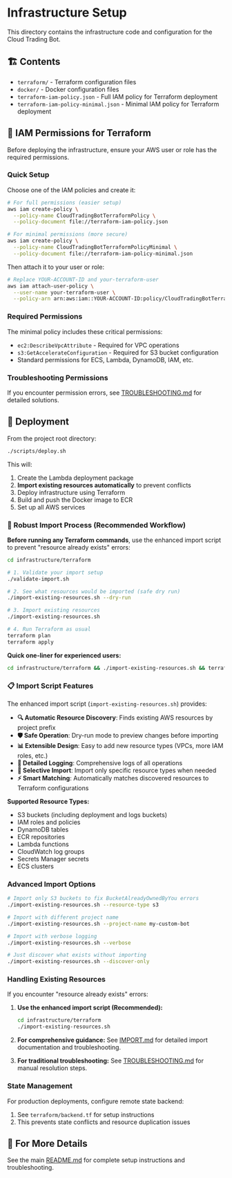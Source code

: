 # Infrastructure Setup

This directory contains the infrastructure code and configuration for the Cloud Trading Bot.

## 🏗️ Contents

- `terraform/` - Terraform configuration files
- `docker/` - Docker configuration files
- `terraform-iam-policy.json` - Full IAM policy for Terraform deployment
- `terraform-iam-policy-minimal.json` - Minimal IAM policy for Terraform deployment

## 🔐 IAM Permissions for Terraform

Before deploying the infrastructure, ensure your AWS user or role has the required permissions.

### Quick Setup

Choose one of the IAM policies and create it:

```bash
# For full permissions (easier setup)
aws iam create-policy \
  --policy-name CloudTradingBotTerraformPolicy \
  --policy-document file://terraform-iam-policy.json

# For minimal permissions (more secure)
aws iam create-policy \
  --policy-name CloudTradingBotTerraformPolicyMinimal \
  --policy-document file://terraform-iam-policy-minimal.json
```

Then attach it to your user or role:

```bash
# Replace YOUR-ACCOUNT-ID and your-terraform-user
aws iam attach-user-policy \
  --user-name your-terraform-user \
  --policy-arn arn:aws:iam::YOUR-ACCOUNT-ID:policy/CloudTradingBotTerraformPolicy
```

### Required Permissions

The minimal policy includes these critical permissions:
- `ec2:DescribeVpcAttribute` - Required for VPC operations
- `s3:GetAccelerateConfiguration` - Required for S3 bucket configuration
- Standard permissions for ECS, Lambda, DynamoDB, IAM, etc.

### Troubleshooting Permissions

If you encounter permission errors, see [TROUBLESHOOTING.md](./TROUBLESHOOTING.md) for detailed solutions.

## 🚀 Deployment

From the project root directory:

```bash
./scripts/deploy.sh
```

This will:
1. Create the Lambda deployment package
2. **Import existing resources automatically** to prevent conflicts
3. Deploy infrastructure using Terraform
4. Build and push the Docker image to ECR
5. Set up all AWS services

### 🔄 Robust Import Process (Recommended Workflow)

**Before running any Terraform commands**, use the enhanced import script to prevent "resource already exists" errors:

```bash
cd infrastructure/terraform

# 1. Validate your import setup
./validate-import.sh

# 2. See what resources would be imported (safe dry run)
./import-existing-resources.sh --dry-run

# 3. Import existing resources
./import-existing-resources.sh

# 4. Run Terraform as usual
terraform plan
terraform apply
```

**Quick one-liner for experienced users:**
```bash
cd infrastructure/terraform && ./import-existing-resources.sh && terraform apply
```

### 📋 Import Script Features

The enhanced import script (`import-existing-resources.sh`) provides:

- **🔍 Automatic Resource Discovery**: Finds existing AWS resources by project prefix
- **🛡️ Safe Operation**: Dry-run mode to preview changes before importing
- **📊 Extensible Design**: Easy to add new resource types (VPCs, more IAM roles, etc.)
- **📝 Detailed Logging**: Comprehensive logs of all operations
- **🎯 Selective Import**: Import only specific resource types when needed
- **⚡ Smart Matching**: Automatically matches discovered resources to Terraform configurations

**Supported Resource Types:**
- S3 buckets (including deployment and logs buckets)
- IAM roles and policies
- DynamoDB tables
- ECR repositories
- Lambda functions
- CloudWatch log groups
- Secrets Manager secrets
- ECS clusters

### Advanced Import Options

```bash
# Import only S3 buckets to fix BucketAlreadyOwnedByYou errors
./import-existing-resources.sh --resource-type s3

# Import with different project name
./import-existing-resources.sh --project-name my-custom-bot

# Import with verbose logging
./import-existing-resources.sh --verbose

# Just discover what exists without importing
./import-existing-resources.sh --discover-only
```

### Handling Existing Resources

If you encounter "resource already exists" errors:

1. **Use the enhanced import script (Recommended):**
   ```bash
   cd infrastructure/terraform
   ./import-existing-resources.sh
   ```

2. **For comprehensive guidance:**
   See [IMPORT.md](./IMPORT.md) for detailed import documentation and troubleshooting.

3. **For traditional troubleshooting:**
   See [TROUBLESHOOTING.md](./TROUBLESHOOTING.md) for manual resolution steps.

### State Management

For production deployments, configure remote state backend:
1. See `terraform/backend.tf` for setup instructions
2. This prevents state conflicts and resource duplication issues

## 📖 For More Details

See the main [README.md](../README.md) for complete setup instructions and troubleshooting.